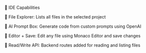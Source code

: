 🧩 IDE Capabilities

📁 File Explorer: Lists all files in the selected project

🧠 AI Prompt Box: Generate code from custom prompts using OpenAI

💾 Editor + Save: Edit any file using Monaco Editor and save changes

🔁 Read/Write API: Backend routes added for reading and listing files
